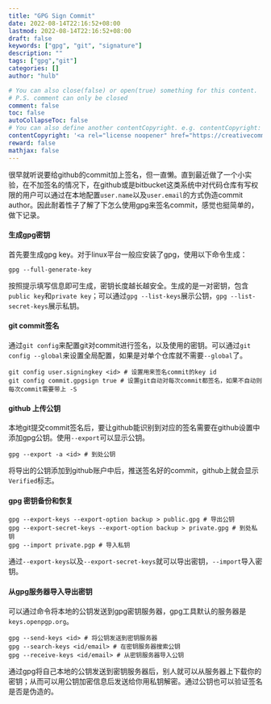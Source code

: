 ```yaml
---
title: "GPG Sign Commit"
date: 2022-08-14T22:16:52+08:00
lastmod: 2022-08-14T22:16:52+08:00
draft: false
keywords: ["gpg", "git", "signature"]
description: ""
tags: ["gpg","git"]
categories: []
author: "hulb"

# You can also close(false) or open(true) something for this content.
# P.S. comment can only be closed
comment: false
toc: false
autoCollapseToc: false
# You can also define another contentCopyright. e.g. contentCopyright: "This is another copyright."
contentCopyright: '<a rel="license noopener" href="https://creativecommons.org/licenses/by-nc-nd/4.0/" target="_blank">CC BY-NC-ND 4.0</a>'
reward: false
mathjax: false
---
```

很早就听说要给github的commit加上签名，但一直懒。直到最近做了一个小实验，在不加签名的情况下，在github或是bitbucket这类系统中对代码仓库有写权限的用户可以通过在本地配置`user.name`以及`user.email`的方式伪造commit author。因此耐着性子了解了下怎么使用gpg来签名commit，感觉也挺简单的，做下记录。
<!--more-->

#### 生成gpg密钥
首先要生成gpg key。对于linux平台一般应安装了gpg，使用以下命令生成：
```
gpg --full-generate-key
```
按照提示填写信息即可生成，密钥长度越长越安全。生成的是一对密钥，包含`public key`和`private key`；可以通过`gpg --list-keys`展示公钥，`gpg --list-secret-keys`展示私钥。

#### git commit签名
通过`git config`来配置git对commit进行签名，以及使用的密钥。可以通过`git config --global`来设置全局配置，如果是对单个仓库就不需要`--global`了。
```
git config user.signingkey <id> # 设置用来签名commit的key id
git config commit.gpgsign true # 设置git自动对每次commit都签名，如果不自动则每次commit需要带上 -S
```

#### github 上传公钥
本地git提交commit签名后，要让github能识别到对应的签名需要在github设置中添加gpg公钥。使用`--export`可以显示公钥。
```
gpg --export -a <id> # 到处公钥
```
将导出的公钥添加到github账户中后，推送签名好的commit，github上就会显示`Verified`标志。

#### gpg 密钥备份和恢复
```
gpg --export-keys --export-option backup > public.gpg # 导出公钥
gpg --export-secret-keys --export-option backup > private.gpg # 到处私钥
gpg --import private.pgp # 导入私钥
```
通过`--export-keys`以及`--export-secret-keys`就可以导出密钥，`--import`导入密钥。

#### 从gpg服务器导入导出密钥
可以通过命令将本地的公钥发送到gpg密钥服务器，gpg工具默认的服务器是`keys.openpgp.org`。
```
gpg --send-keys <id> # 将公钥发送到密钥服务器
gpg --search-keys <id/email> # 在密钥服务器搜索公钥
gpg --receive-keys <id/email> # 从密钥服务器导入公钥
```
通过gpg将自己本地的公钥发送到密钥服务器后，别人就可以从服务器上下载你的密钥；从而可以用公钥加密信息后发送给你用私钥解密。通过公钥也可以验证签名是否是伪造的。
